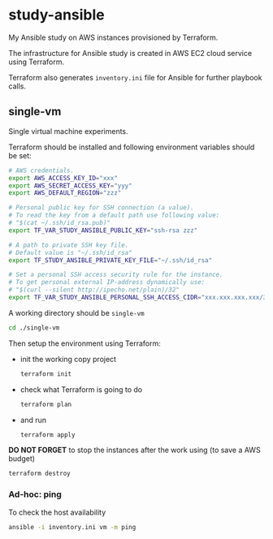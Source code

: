 # study-ansible

My Ansible study on AWS instances provisioned by Terraform.

The infrastructure for Ansible study is created in AWS EC2 cloud service using Terraform.

Terraform also generates `inventory.ini` file for Ansible for further playbook calls.

## single-vm

Single virtual machine experiments.

Terraform should be installed and following environment variables should be set:

```bash
# AWS credentials.
export AWS_ACCESS_KEY_ID="xxx"
export AWS_SECRET_ACCESS_KEY="yyy"
export AWS_DEFAULT_REGION="zzz"

# Personal public key for SSH connection (a value).
# To read the key from a default path use following value:
# "$(cat ~/.ssh/id_rsa.pub)"
export TF_VAR_STUDY_ANSIBLE_PUBLIC_KEY="ssh-rsa zzz"

# A path to private SSH key file.
# Default value is "~/.ssh/id_rsa"
export TF_STUDY_ANSIBLE_PRIVATE_KEY_FILE="~/.ssh/id_rsa"

# Set a personal SSH access security rule for the instance.
# To get personal external IP-address dynamically use:
# "$(curl --silent http://ipecho.net/plain)/32"
export TF_VAR_STUDY_ANSIBLE_PERSONAL_SSH_ACCESS_CIDR="xxx.xxx.xxx.xxx/32"
```

A working directory should be `single-vm`

```bash
cd ./single-vm
```

Then setup the environment using Terraform:

* init the working copy project

    ```bash
    terraform init
    ```

* check what Terraform is going to do

    ```bash
    terraform plan
    ```

* and run

    ```bash
    terraform apply
    ```

**DO NOT FORGET** to stop the instances after the work using (to save a AWS budget)

```bash
terraform destroy
```

### Ad-hoc: ping

To check the host availability

```bash
ansible -i inventory.ini vm -m ping
```
